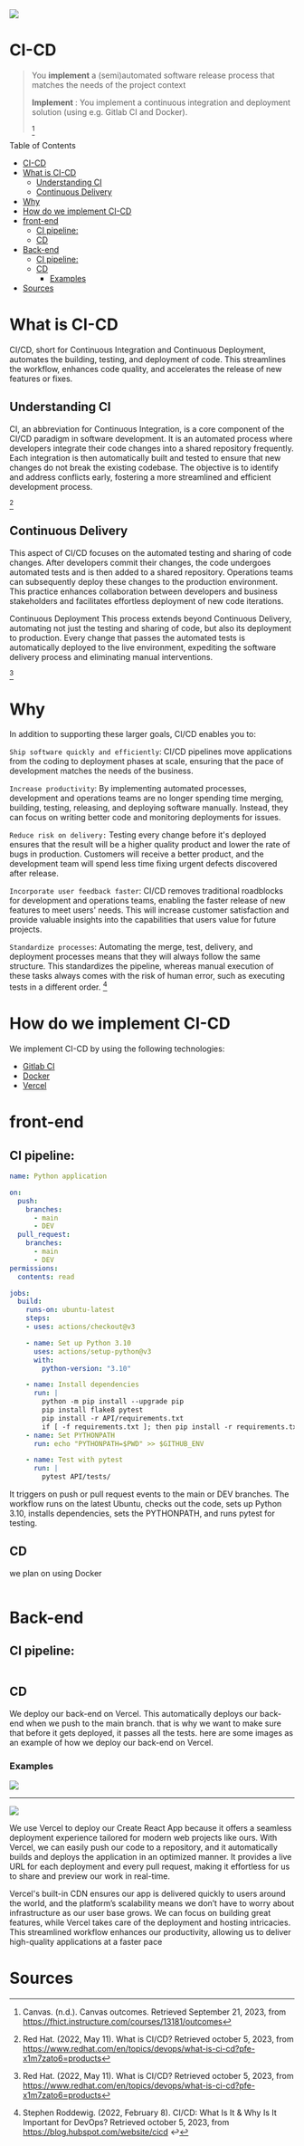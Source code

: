 
<img src="https://cdn.dribbble.com/users/2978360/screenshots/6914572/comp_1.gif">

# CI-CD

 > You **implement** a (semi)automated software release process that matches the needs of the project context
 > 
 >**Implement** : 	You implement a continuous integration and deployment solution (using e.g. Gitlab CI and Docker).
>
>[^1]

Table of Contents
- [CI-CD](#ci-cd)
- [What is CI-CD](#what-is-ci-cd)
  - [Understanding CI](#understanding-ci)
  - [Continuous Delivery](#continuous-delivery)
- [Why](#why)
- [How do we implement CI-CD](#how-do-we-implement-ci-cd)
- [front-end](#front-end)
  - [CI pipeline:](#ci-pipeline)
  - [CD](#cd)
- [Back-end](#back-end)
  - [CI pipeline:](#ci-pipeline-1)
  - [CD](#cd-1)
    - [Examples](#examples)
- [Sources](#sources)

 # What is CI-CD

 CI/CD, short for Continuous Integration and Continuous Deployment, automates the building, testing, and deployment of code. This streamlines the workflow, enhances code quality, and accelerates the release of new features or fixes.

## Understanding CI

CI, an abbreviation for Continuous Integration, is a core component of the CI/CD paradigm in software development. It is an automated process where developers integrate their code changes into a shared repository frequently. Each integration is then automatically built and tested to ensure that new changes do not break the existing codebase. The objective is to identify and address conflicts early, fostering a more streamlined and efficient development process.

[^2]
## Continuous Delivery
This aspect of CI/CD focuses on the automated testing and sharing of code changes. After developers commit their changes, the code undergoes automated tests and is then added to a shared repository. Operations teams can subsequently deploy these changes to the production environment. This practice enhances collaboration between developers and business stakeholders and facilitates effortless deployment of new code iterations.

Continuous Deployment
This process extends beyond Continuous Delivery, automating not just the testing and sharing of code, but also its deployment to production. Every change that passes the automated tests is automatically deployed to the live environment, expediting the software delivery process and eliminating manual interventions.

[^2]

# Why
In addition to supporting these larger goals, CI/CD enables you to:

`Ship software quickly and efficiently`: CI/CD pipelines move applications from the coding to deployment phases at scale, ensuring that the pace of development matches the needs of the business.

`Increase productivity`: By implementing automated processes, development and operations teams are no longer spending time merging, building, testing, releasing, and deploying software manually. Instead, they can focus on writing better code and monitoring deployments for issues.

`Reduce risk on delivery:` Testing every change before it's deployed ensures that the result will be a higher quality product and lower the rate of bugs in production. Customers will receive a better product, and the development team will spend less time fixing urgent defects discovered after release.

`Incorporate user feedback faster`: CI/CD removes traditional roadblocks for development and operations teams, enabling the faster release of new features to meet users' needs. This will increase customer satisfaction and provide valuable insights into the capabilities that users value for future projects.

`Standardize processes`: Automating the merge, test, delivery, and deployment processes means that they will always follow the same structure. This standardizes the pipeline, whereas manual execution of these tasks always comes with the risk of human error, such as executing tests in a different order.
[^3]


# How do we implement CI-CD
We implement CI-CD by using the following technologies:
- [Gitlab CI](https://docs.gitlab.com/ee/ci/)
- [Docker](https://www.docker.com/)
- [Vercel](https://vercel.com/)

# front-end 
## CI pipeline:
```yaml	
name: Python application

on:
  push:
    branches:
      - main
      - DEV
  pull_request:
    branches: 
      - main
      - DEV
permissions:
  contents: read

jobs:
  build:
    runs-on: ubuntu-latest
    steps:
    - uses: actions/checkout@v3

    - name: Set up Python 3.10
      uses: actions/setup-python@v3
      with:
        python-version: "3.10"

    - name: Install dependencies
      run: |
        python -m pip install --upgrade pip
        pip install flake8 pytest
        pip install -r API/requirements.txt
        if [ -f requirements.txt ]; then pip install -r requirements.txt; fi
    - name: Set PYTHONPATH
      run: echo "PYTHONPATH=$PWD" >> $GITHUB_ENV

    - name: Test with pytest
      run: |
        pytest API/tests/
```
It triggers on push or pull request events to the main or DEV branches. The workflow runs on the latest Ubuntu, checks out the code, sets up Python 3.10, installs dependencies, sets the PYTHONPATH, and runs pytest for testing.
## CD
we plan on using Docker
```yaml

```
# Back-end
## CI pipeline:
```yaml
```
## CD 
We deploy our back-end on Vercel. This automatically deploys our back-end when we push to the main branch. that is why we want to make sure that before it gets deployed, it passes all the tests.
here are some images as an example of how we deploy our back-end on Vercel.

### Examples

<img src="https://github.com/TravelXPToday/Portfolio/blob/main/Images/MicrosoftTeams-image%20(2).png?raw=true" />


---

<img src="https://github.com/TravelXPToday/Portfolio/blob/main/Images/MicrosoftTeams-image%20(1).png?raw=true" />

We use Vercel to deploy our Create React App because it offers a seamless deployment experience tailored for modern web projects like ours. With Vercel, we can easily push our code to a repository, and it automatically builds and deploys the application in an optimized manner. It provides a live URL for each deployment and every pull request, making it effortless for us to share and preview our work in real-time.

Vercel's built-in CDN ensures our app is delivered quickly to users around the world, and the platform’s scalability means we don’t have to worry about infrastructure as our user base grows. We can focus on building great features, while Vercel takes care of the deployment and hosting intricacies. This streamlined workflow enhances our productivity, allowing us to deliver high-quality applications at a faster pace
 # Sources
[^1]: Canvas. (n.d.). Canvas outcomes. Retrieved September 21, 2023, from https://fhict.instructure.com/courses/13181/outcomes

[^2]: Red Hat. (2022, May 11). What is CI/CD? Retrieved october 5, 2023, from https://www.redhat.com/en/topics/devops/what-is-ci-cd?pfe-x1m7zato6=products

[^3]: Stephen Roddewig. (2022, February 8). CI/CD: What Is It & Why Is It Important for DevOps? Retrieved october 5, 2023, from https://blog.hubspot.com/website/cicd ↩

